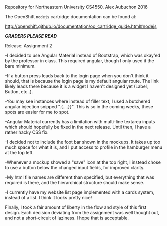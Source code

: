 Repository for Northeastern University CS4550.
Alex Aubuchon 2016

The OpenShift `nodejs` cartridge documentation can be found at:

http://openshift.github.io/documentation/oo_cartridge_guide.html#nodejs

***GRADERS PLEASE READ***

Release: Assignment 2

-I decided to use Angular Material instead of Bootstrap, which was okay'ed by the professor in
class. This required angular, though I only used it the bare minimum.

-If a button press leads back to the login page when you don't think it should, that is because the
login page is my default angular route. The link likely leads there because it is a widget I haven't
designed yet (Label, Button, etc..).

-You may see instances where instead of filler text, I used a butchered angular injection snipped
".{....}}". This is so in the coming weeks, these spots are easier for me to spot.

-Angular Material currently has a limitation with multi-line textarea inputs which should hopefully
be fixed in the next release. Until then, I have a rather hacky CSS fix.

-I decided not to include the foot bar shown in the mockups. It takes up too much space for what it
is, and I put access to profile in the hamburger menu at the top left.

-Whenever a mockup showed a "save" icon at the top right, I instead chose to use a button below the
changed input fields, for improved clarity.

-My html file names are different than specified, but everything that was required is there, and the
hierarchical structure should make sense.

-I currently have my website list page implemented with a cards system, instead of a list. I think
it looks pretty nice!

Finally, I took a fair amount of liberty in the flow and style of this first design. Each decision
deviating from the assignment was well thought out, and not a short-circuit of laziness. I hope
that is acceptable.
